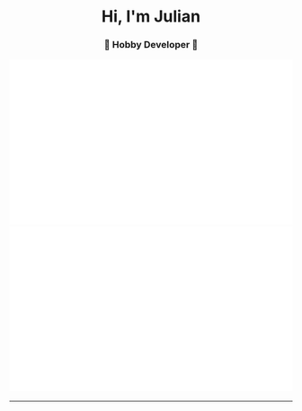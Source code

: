 <h1 align="center"> Hi, I'm Julian</h1>
<h3 align="center">🚀 Hobby Developer 🚀</h3>

<p align="center">
<img src="https://raw.githubusercontent.com/akaJuliaan/readme-stats/master/generated/overview.svg#gh-dark-mode-only"></img>
<img src="https://raw.githubusercontent.com/akaJuliaan/readme-stats/master/generated/languages.svg#gh-dark-mode-only"></img>
</p>

----
